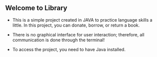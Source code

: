 ## Welcome to Library

- This is a simple project created in JAVA to practice language skills a little. In this project, you can donate, borrow, or return a book.

- There is no graphical interface for user interaction; therefore, all communication is done through the terminal!

- To access the project, you need to have Java installed.

